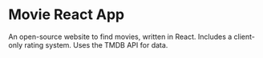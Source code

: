 # Movie React App
An open-source website to find movies, written in React. Includes a client-only rating system. Uses the TMDB API for data.
